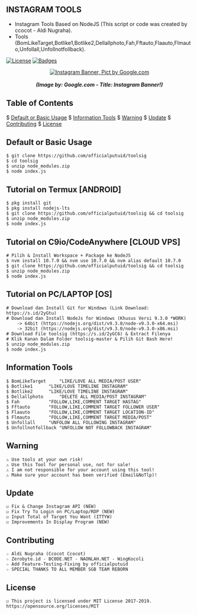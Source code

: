 ## INSTAGRAM TOOLS
* Instagram Tools Based on NodeJS (This script or code was created by ccocot - Aldi Nugraha).
* Tools (BomLikeTarget,Botlike1,Botlike2,Dellallphoto,Fah,Fftauto,Flaauto,Flmauto,Unfollall,Unfollnotfollback).

[![License](http://img.shields.io/:license-MIT-blue.svg?style=flat)](LICENSE)
[![Badges](https://img.shields.io/badge/badges-%F0%9F%91%8D-brightgreen.svg)](https://shields.io/)

<p align="center">
    <a href="https://s.id/2nFcX"><img src="https://cdn-images-1.medium.com/max/1250/1*GzKmbDXYEOHQdb6MWgs3mw.jpeg" alt="Instagram Banner, Pict by Google.com" /></a><br /><br />
	<i><b>(Image by: Google.com - Title: Instagram Banner!)</b></i>
</p>

## Table of Contents
$ [Default or Basic Usage](#default-or-basic-usage)
$ [Information Tools](#information-tools)
$ [Warning](#warning)
$ [Update](#update)
$ [Contributing](#contributing)
$ [License](#license)

## Default or Basic Usage
	$ git clone https://github.com/officialputuid/toolsig
	$ cd toolsig
	$ unzip node_modules.zip
	$ node index.js

## Tutorial on Termux [ANDROID]
	$ pkg install git
	$ pkg install nodejs-lts
	$ git clone https://github.com/officialputuid/toolsig && cd toolsig
	$ unzip node_modules.zip
	$ node index.js

## Tutorial on C9io/CodeAnywhere [CLOUD VPS]
	# Pilih & Install Workspace + Package ke NodeJS
	$ nvm install 10.7.0 && nvm use 10.7.0 && nvm alias default 10.7.0
	$ git clone https://github.com/officialputuid/toolsig && cd toolsig
	$ unzip node_modules.zip
	$ node index.js

## Tutorial on PC/LAPTOP [OS]
	# Download dan Install Git for Windows (Link Download: https://s.id/2yGtu)
	# Download dan Install NodeJs for Windows (Khusus Versi 9.3.0 *WORK)
		-> 64bit (https://nodejs.org/dist/v9.3.0/node-v9.3.0-x64.msi)
		-> 32bit (https://nodejs.org/dist/v9.3.0/node-v9.3.0-x86.msi)
	# Download File toolsig (https://s.id/2yGC6) & Extract Filenya
	# Klik Kanan Dalam Folder toolsig-master & Pilih Git Bash Here!
	$ unzip node_modules.zip
	$ node index.js

## Information Tools
	$ BomLikeTarget		"LIKE/LOVE ALL MEDIA/POST USER"
	$ Botlike1		"LIKE/LOVE TIMELINE INSTAGRAM"
	$ Botlike2		"LIKE/LOVE TIMELINE INSTAGRAM"
	$ Dellallphoto		"DELETE ALL MEDIA/POST INSTAGRAM"
	$ Fah			"FOLLOW,LIKE,COMMENT TARGET HASTAG"
	$ Fftauto		"FOLLOW,LIKE,COMMENT TARGET FOLLOWER USER"
	$ Flaauto		"FOLLOW,LIKE,COMMENT TARGET LOCATION-ID"
	$ Flmauto		"FOLLOW,LIKE,COMMENT TARGET MEDIA/POST"
	$ Unfollall		"UNFOLOW ALL FOLLOWING INSTAGRAM"
	$ Unfollnotfollback	"UNFOLLOW NOT FOLLOWBACK INSTAGRAM"

## Warning
	⚠ Use tools at your own risk!
	⚠ Use this Tool for personal use, not for sale!
	⚠ I am not responsible for your account using this tool!
	⚠ Make sure your account has been verified (Email&NoTlp)!

## Update
	☑ Fix & Change Instagram API (NEW)
	☑ Fix Try To Login on PC/Laptop/RDP (NEW)
	☑ Input Total of Target You Want (ITTYW)
	☑ Improvements In Display Program (NEW)
	   
## Contributing
	☆ Aldi Nugraha (Ccocot Ccocot)
	☆ Zerobyte.id - BC0DE.NET - NAONLAH.NET - WingKocoli
	☆ Add Feature-Testing-Fixing by officialputuid
	☆ SPECIAL THANKS TO ALL MEMBER SGB TEAM REBORN
	
## License
	☑ This project is licensed under MIT License 2017-2019. https://opensource.org/licenses/MIT

